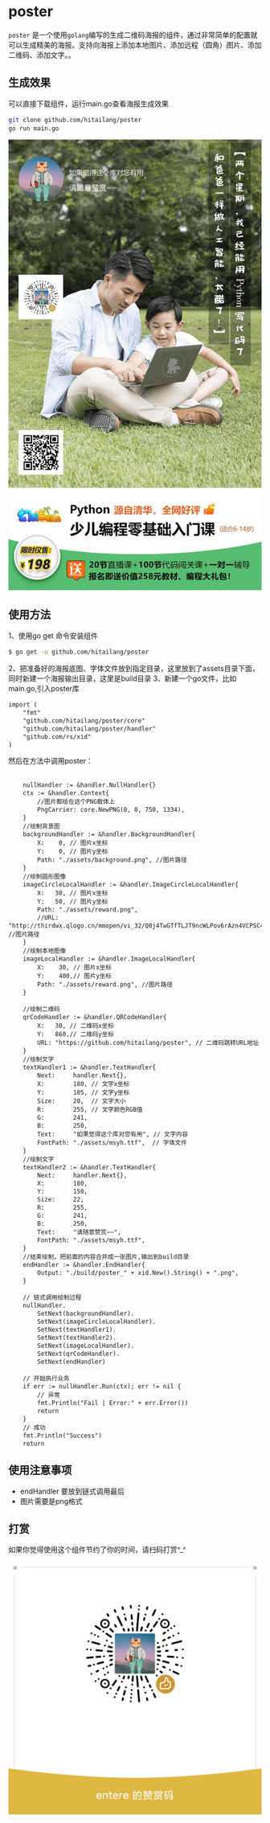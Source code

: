 # poster
`poster` 是一个使用`golang`编写的生成二维码海报的组件，通过非常简单的配置就可以生成精美的海报。支持向海报上添加本地图片、添加远程（圆角）图片、添加二维码、添加文字。。

## 生成效果

可以直接下载组件，运行main.go查看海报生成效果 

```bash
git clone github.com/hitailang/poster 
go run main.go
```
![海报](build/poster_br3km9ro6hip8c5okrg0.png)




## 使用方法

1、使用go get 命令安装组件

```bash
$ go get -u github.com/hitailang/poster

```
2、把准备好的海报底图、字体文件放到指定目录，这里放到了assets目录下面，同时新建一个海报输出目录，这里是build目录
3、新建一个go文件，比如main.go,引入poster库

```cgo
import (
	"fmt"
	"github.com/hitailang/poster/core"
	"github.com/hitailang/poster/handler"
	"github.com/rs/xid"
)

```
然后在方法中调用poster：


```cgo

    nullHandler := &handler.NullHandler{}
	ctx := &handler.Context{
		//图片都绘在这个PNG载体上
		PngCarrier: core.NewPNG(0, 0, 750, 1334),
	}
	//绘制背景图
	backgroundHandler := &handler.BackgroundHandler{
		X:    0, // 图片x坐标
		Y:    0, // 图片y坐标
		Path: "./assets/background.png", //图片路径
	}
	//绘制圆形图像
	imageCircleLocalHandler := &handler.ImageCircleLocalHandler{
		X:   30, // 图片x坐标
		Y:   50, // 图片y坐标
        Path: "./assets/reward.png",
		//URL: "http://thirdwx.qlogo.cn/mmopen/vi_32/Q0j4TwGTfTLJT9ncWLPov6rAzn4VCPSC4QoAvdangHRB1JgszqCvffggAysvzpm5MDb72Io4g9YAScHEw7xSWg/132", //图片路径
	}
	//绘制本地图像
	imageLocalHandler := &handler.ImageLocalHandler{
		X:    30, // 图片x坐标
		Y:    400,// 图片y坐标
		Path: "./assets/reward.png", //图片路径
	}

	//绘制二维码
	qrCodeHandler := &handler.QRCodeHandler{
		X:   30, // 二维码x坐标
		Y:   860,// 二维码y坐标
		URL: "https://github.com/hitailang/poster", // 二维码跳转URL地址
	}
	//绘制文字
	textHandler1 := &handler.TextHandler{
		Next:     handler.Next{},
		X:        180, // 文字x坐标
		Y:        105, // 文字y坐标
		Size:     20,  // 文字大小
		R:        255, // 文字颜色RGB值
		G:        241,
		B:        250,
		Text:     "如果觉得这个库对您有用", // 文字内容
		FontPath: "./assets/msyh.ttf",  // 字体文件
	}
	//绘制文字
	textHandler2 := &handler.TextHandler{
		Next:     handler.Next{},
		X:        180,
		Y:        150,
		Size:     22,
		R:        255,
		G:        241,
		B:        250,
		Text:     "请随意赞赏~~",
		FontPath: "./assets/msyh.ttf",
	}
	//结束绘制，把前面的内容合并成一张图片,输出到build目录
	endHandler := &handler.EndHandler{
		Output: "./build/poster_" + xid.New().String() + ".png",
	}

	// 链式调用绘制过程
	nullHandler.
		SetNext(backgroundHandler).
		SetNext(imageCircleLocalHandler).
		SetNext(textHandler1).
		SetNext(textHandler2).
		SetNext(imageLocalHandler).
		SetNext(qrCodeHandler).
		SetNext(endHandler)

	// 开始执行业务
	if err := nullHandler.Run(ctx); err != nil {
		// 异常
		fmt.Println("Fail | Error:" + err.Error())
		return
	}
	// 成功
	fmt.Println("Success")
	return

```


## 使用注意事项

* endHandler 要放到链式调用最后
* 图片需要是png格式

## 打赏

如果你觉得使用这个组件节约了你的时间，请扫码打赏^_^

![打赏](assets/reward.jpeg)

